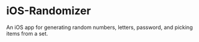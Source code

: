 # iOS-Randomizer
An iOS app for generating random numbers, letters, password, and picking items from a set.
